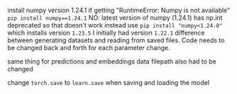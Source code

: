 install numpy version 1.24.1 if getting "RuntimeError: Numpy is not available"
`pip install numpy==1.24.1`
NO: latest version of numpy (1.24.1) has np.int deprecated so that doesn't work
instead use `pip install "numpy<1.24.0"` which installs version `1.23.5`
I initially had version `1.22.1`
difference between generating datasets and reading from saved files. Code needs to be
changed back and forth for each parameter change.

same thing for predictions and embeddings data
    filepath also had to be changed

change `torch.save` to `learn.save` when saving and loading the model
